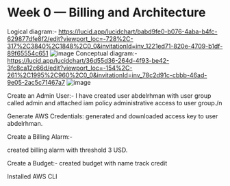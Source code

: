 # Week 0 — Billing and Architecture
Logical diagram:-
https://lucid.app/lucidchart/babd9fe0-b076-4aba-b4fc-629877dfe8f2/edit?viewport_loc=-728%2C-317%2C3840%2C1848%2C0_0&invitationId=inv_1221ed71-820e-4709-b1df-89f65554c651
![image](https://user-images.githubusercontent.com/54307331/219879480-3658825e-49e3-4378-abb1-28ae49d41e9b.png)
Conceptual diagram:-
https://lucid.app/lucidchart/36d55d36-264d-4f93-be42-3fc8ca12c66d/edit?viewport_loc=-154%2C-261%2C1995%2C960%2C0_0&invitationId=inv_78c2d91c-cbbb-46ad-9e05-2ac5c71467a7
![image](https://user-images.githubusercontent.com/54307331/219879535-bf5150c3-fc32-4028-a472-6edec7fcc96f.png)

Create an Admin User:-
I have created user abdelrhman with user group called admin and attached iam policy administrative access to user group./n

Generate AWS Credentials:
generated and downloaded access key to user abdelrhman.

Create a Billing Alarm:-

created billing alarm with threshold 3 USD.

Create a Budget:-
created budget with name track credit

Installed AWS CLI
